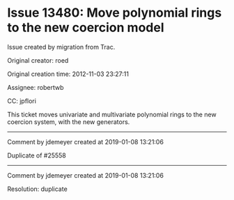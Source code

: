 # Issue 13480: Move polynomial rings to the new coercion model

Issue created by migration from Trac.

Original creator: roed

Original creation time: 2012-11-03 23:27:11

Assignee: robertwb

CC:  jpflori

This ticket moves univariate and multivariate polynomial rings to the new coercion system, with the new generators.


---

Comment by jdemeyer created at 2019-01-08 13:21:06

Duplicate of #25558


---

Comment by jdemeyer created at 2019-01-08 13:21:06

Resolution: duplicate
